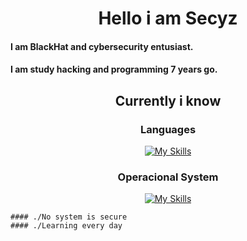 <div align="center">
<h1>Hello i am Secyz</h1>
</div>

#### I am BlackHat and cybersecurity entusiast.

#### I am study hacking and programming 7 years go.

##

<div align="center">
<h2>Currently i know</h2>
  
  ### Languages
  
  [![My Skills](https://skillicons.dev/icons?i=js,nodejs,python,ruby,php,perl,bash,lua,java,rust,cs,c,cpp,mysql,postgres&theme=dark)](https://skillicons.dev)
  
  ### Operacional System
  
  [![My Skills](https://skillicons.dev/icons?i=linux&theme=dark)](https://skillicons.dev)
  
  </div
  
  
  ##
  
  
  
    #### ./No system is secure
    #### ./Learning every day
